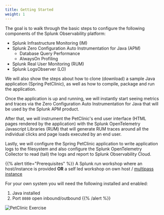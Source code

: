 ```yaml
---
title: Getting Started
weight: 1
---
```


The goal is to walk through the basic steps to configure the following components of the Splunk Observability platform:

* Splunk Infrastructure Monitoring (IM)
* Splunk Zero Configuration Auto Instrumentation for Java (APM)
  * Database Query Performance
  * AlwaysOn Profiling
* Splunk Real User Monitoring (RUM)
* Splunk LogsObserver (LO)

We will also show the steps about how to clone (download) a sample Java application (Spring PetClinic), as well as how to compile, package and run the application.

Once the application is up and running, we will instantly start seeing metrics and traces via the Zero Configuration Auto Instrumentation for Java that will be used by the Splunk APM product.

After that, we will instrument the PetClinic's end user interface (HTML pages rendered by the application) with the Splunk OpenTelemetry Javascript Libraries (RUM) that will generate RUM traces around all the individual clicks and page loads executed by an end user.

Lastly, we will configure the Spring PetClinic application to write application logs to the filesystem and also configure the Splunk OpenTelemetry Collector to read (tail) the logs and report to Splunk Observability Cloud.

{{% alert title="Prerequisites" %}}
A Splunk run workshop where an host/instance is provided  **OR** a
self led workshop on own host / [multipass instance](https://github.com/signalfx/observability-workshop/tree/master/multipass)

For your own system you will need the following installed and enabled:

1. Java installed
2. Port `8080` open inbound/outbound
{{% /alert %}}

![PetClinic Exercise](../../images/petclinic-exercise.png)
